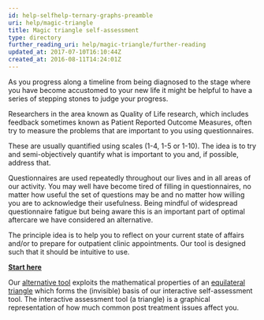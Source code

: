 ```yaml
---
id: help-selfhelp-ternary-graphs-preamble
uri: help/magic-triangle
title: Magic triangle self-assessment
type: directory
further_reading_uri: help/magic-triangle/further-reading
updated_at: 2017-07-10T16:10:44Z
created_at: 2016-08-11T14:24:01Z
---
```


<p>As you progress along a timeline from being diagnosed to the
    stage where you have become accustomed to your new life it
    might be helpful to have a series of stepping stones to judge
    your progress.</p>
<p>Researchers in the area known as Quality of Life research, which
    includes feedback sometimes known as Patient Reported Outcome
    Measures, often try to measure the problems that are important
    to you using questionnaires.</p>
<p>These are usually quantified using scales (1-4, 1-5 or 1-10).
    The idea is to try and semi-objectively quantify what is
    important to you and, if possible, address that.</p>
<p>Questionnaires are used repeatedly throughout our lives and in
    all areas of our activity. You may well have become tired
    of filling in questionnaires, no matter how useful the set
    of questions may be and no matter how willing you are to
    acknowledge their usefulness. Being mindful of widespread
    questionnaire fatigue but being aware this is an important
    part of optimal aftercare we have considered an alternative.</p>
<p>The principle idea is to help you to reflect on your current
    state of affairs and/or to prepare for outpatient clinic
    appointments. Our tool is designed such that it should be
    intuitive to use.</p>
<p><a href="/magic-triangle" class="start"><strong>Start here</strong></a></p>
<aside>
    <p>Our <a href="/help/magic-triangle/text.pdf">alternative tool</a>        exploits the mathematical properties of an <a href="/help/magic-triangle/appendix.pdf">equilateral triangle</a>        which forms the (invisible) basis of our interactive
        self-assessment tool. The interactive assessment tool
        (a triangle) is a graphical representation of how much
        common post treatment issues affect you.</p>
</aside>
